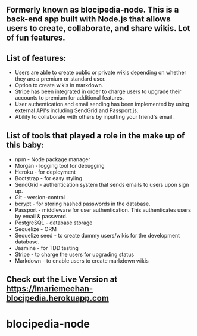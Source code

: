 ## Formerly known as blocipedia-node. This is a back-end app built with Node.js that allows users to create, collaborate, and share wikis. Lot of fun features.

## List of features:
* Users are able to create public or private wikis depending on whether they are a premium or standard user.
* Option to create wikis in markdown.
* Stripe has been integrated in order to charge users to upgrade their accounts to premium for additional features.
* User authentication and email sending has been implemented by using external API's including SendGrid and Passport.js.
* Ability to collaborate with others by inputting your friend's email.

## List of tools that played a role in the make up of this baby:
* npm - Node package manager
* Morgan - logging tool for debugging
* Heroku - for deployment
* Bootstrap - for easy styling
* SendGrid - authentication system that sends emails to users upon sign up.
* Git - version-control
* bcrypt - for storing hashed passwords in the database.
* Passport - middleware for user authentication. This authenticates users by email & password.
* PostgreSQL - database storage
* Sequelize - ORM
* Sequelize seed - to create dummy users/wikis for the development database.
* Jasmine - for TDD testing
* Stripe - to charge the users for upgrading status
* Markdown - to enable users to create markdown wikis

## Check out the Live Version at https://lmariemeehan-blocipedia.herokuapp.com












# blocipedia-node
